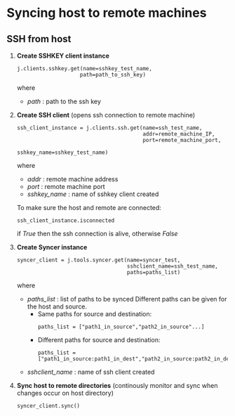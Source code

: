 # Syncing host to remote machines

## SSH from host
1) **Create SSHKEY client instance**
    ```
    j.clients.sshkey.get(name=sshkey_test_name,
                        path=path_to_ssh_key)
    ```
    where
    - *path* : path to the ssh key
2) **Create SSH client** (opens ssh connection to remote machine)
    ```
    ssh_client_instance = j.clients.ssh.get(name=ssh_test_name,
                                            addr=remote_machine_IP,
                                            port=remote_machine_port,
                                            sshkey_name=sshkey_test_name) 
    ```
    where
    - *addr* : remote machine address
    - *port* : remote machine port
    - *sshkey_name* : name of sshkey client created

    To make sure the host and remote are connected:
    ```
    ssh_client_instance.isconnected
    ```
    if *True* then the ssh connection is alive, otherwise *False*

3) **Create Syncer instance**
    ```
    syncer_client = j.tools.syncer.get(name=syncer_test,
                                       sshclient_name=ssh_test_name,
                                       paths=paths_list)  
    ```
    where
    - *paths_list* : list of paths to be synced
        Different paths can be given for the host and source.
        - Same paths for source and destination:
            ```
            paths_list = ["path1_in_source","path2_in_source"...]
            ```
        - Different paths for source and destination:
            ```
            paths_list = ["path1_in_source:path1_in_dest","path2_in_source:path2_in_dest"...]
            ```
    - *sshclient_name* : name of ssh client created

4) **Sync host to remote directories**  (continously monitor and sync when changes occur on host directory)
    ```
    syncer_client.sync()
    ```

